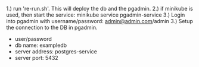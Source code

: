 1.) run 're-run.sh'. This will deploy the db and the pgadmin.
2.) if minikube is used, then start the service:
   minikube service pgadmin-service
3.) Login into pgadmin with username/password: admin@admin.com/admin
3.) Setup the connection to the DB in pgadmin.
  - user/password
  - db name: exampledb
  - server address: postgres-service
  - server port: 5432
